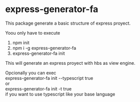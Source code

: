 # express-generator-fa

This package generate a basic structure of express proyect.  

Yoou only have to execute

1. npm init
2. npm i -g express-generator-fa
3. express-generator-fa init 

This will generate an express proyect with hbs as view engine. 

Opcionally you can exec  
express-generator-fa init --typescript true  
or  
express-generator-fa init -t true  
if you want to use typescript like your base language